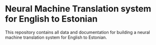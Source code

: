 # Neural Machine Translation system for English to Estonian

This repository contains all data and documentation for building a neural
machine translation system for English to Estonian.
